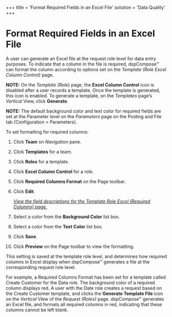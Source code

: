 +++
title = 'Format Required Fields in an Excel File'
solution = 'Data Quality'
+++

# Format Required Fields in an Excel File

A user can generate an Excel file at the request role level for data
entry purposes. To indicate that a column in the file is required,
dspCompose™ can format the column according to options set on the
*Template (Role Excel Column Control)* page.

**NOTE:** On the *Template (Role*) page, the **Excel Column Control**
icon is disabled after a user records a template. Once the template is
generated, this icon is enabled. To generate a template, on the
*Templates* page’s *Vertical* View, click **Generate**.

<span style="font-weight: bold;">NOTE:</span> The default background
color and text color for required fields are set at the Parameter level
on the <span style="font-style: italic;">Parameters</span> page on the
Posting and File tab (Configuration \> Parameters).

To set formatting for required columns:

1.  Click **Team** on *Navigation* pane.

2.  Click **Templates** for a team.

3.  Click **Roles** for a template.

4.  Click **Excel Column Control** for a role.

5.  Click **Required Columns Format** on the Page toolbar.

6.  Click **Edit**.
    
    *[View the field descriptions for the Template Role Excel (Required
    Columns)
    page.](../Page_Desc/Template_Role_Excel_Required_Columns)*

7.  Select a color from the **Background Color** list box.

8.  Select a color from the **Text Color** list box.

9.  Click **Save**.

10. Click **Preview** on the Page toolbar to view the formatting.

This setting is saved at the template role level, and determines how
required columns in Excel display when dspCompose™ generates a file at
the corresponding request role level.

For example, a Required Columns Format has been set for a template
called Create Customer for the Data role. The background color of a
required column displays red. A user with the Date role creates a
request based on the Create Customer template, and clicks the **Generate
Template File** icon on the *Vertical* View of the *Request (Roles)*
page. dspCompose™ generates an Excel file, and formats all required
columns in red, indicating that these columns cannot be left blank.
